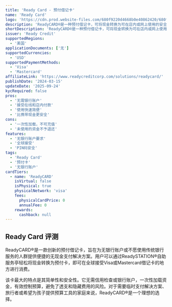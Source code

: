 ```yaml
---
title: 'Ready Card - 预付借记卡'
name: 'Ready Card'
logo: 'https://cdn.prod.website-files.com/680f9220d4668b0e40862420/680f9220d4668b0e408624f8_favicon.png'
description: 'ReadyCARD®是一种预付借记卡，可将现金转换为可在店内或网上使用的安全预付卡，无需银行账户。'
shortDescription: 'ReadyCARD®是一种预付借记卡，可将现金转换为可在店内或网上使用的安全预付卡，无需银行账户。'
issuer: 'Ready Credit'
supportedRegions:
  - '美国'
applicationDocuments: ['无']
supportedCurrencies:
  - 'USD'
supportedPaymentMethods:
  - 'Visa'
  - 'Mastercard'
affiliateLink: 'https://www.readycreditcorp.com/solutions/readycard/'
publishDate: '2024-03-15'
updateDate: '2025-09-24'
kycRequired: false
pros:
  - '无需银行账户'
  - '接受在线和店内付款'
  - '使用快速简便'
  - '比携带现金更安全'
cons:
  - '一次性加载，不可充值'
  - '未使用的资金不予退还'
features:
  - '无银行账户要求'
  - '全球接受'
  - 'PIN码安全'
tags:
  - 'Ready Card'
  - '预付卡'
  - '无银行账户'
cardTiers:
  - name: 'ReadyCARD'
    isVirtual: false
    isPhysical: true
    physicalNetwork: 'visa'
    fees:
      physicalCardPrice: 0
      annualFee: 0
    rewards:
      cashback: null
---
```


## Ready Card 评测

ReadyCARD®是一款创新的预付借记卡，旨在为无银行账户或不愿使用传统银行服务的人群提供便捷的无现金支付解决方案。用户可以通过ReadySTATION®自助服务亭轻松将现金转换为预付卡，即可在全球接受Visa或Mastercard借记卡的地方进行消费。

该卡最大的特点是其简单性和安全性。它无需信用检查或银行账户，一次性加载资金，有效控制预算，避免了透支和隐藏费用的风险。对于需要临时支付解决方案、旅行者或希望为孩子提供预算工具的家庭来说，ReadyCARD®是一个理想的选择。
